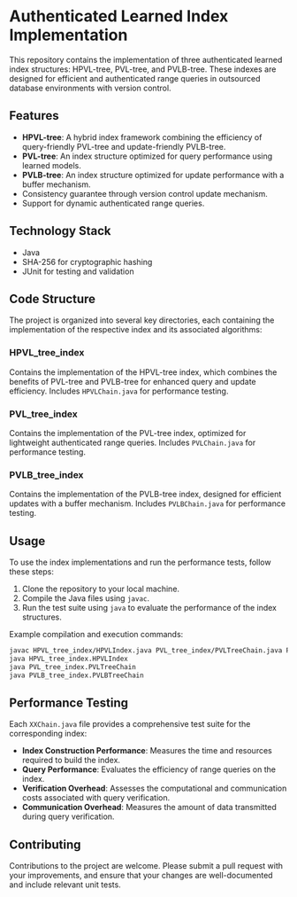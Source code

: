 # Authenticated Learned Index Implementation

This repository contains the implementation of three authenticated learned index structures: HPVL-tree, PVL-tree, and PVLB-tree. These indexes are designed for efficient and authenticated range queries in outsourced database environments with version control.

## Features

- **HPVL-tree**: A hybrid index framework combining the efficiency of query-friendly PVL-tree and update-friendly PVLB-tree.
- **PVL-tree**: An index structure optimized for query performance using learned models.
- **PVLB-tree**: An index structure optimized for update performance with a buffer mechanism.
- Consistency guarantee through version control update mechanism.
- Support for dynamic authenticated range queries.

## Technology Stack

- Java
- SHA-256 for cryptographic hashing
- JUnit for testing and validation

## Code Structure

The project is organized into several key directories, each containing the implementation of the respective index and its associated algorithms:

### HPVL_tree_index
Contains the implementation of the HPVL-tree index, which combines the benefits of PVL-tree and PVLB-tree for enhanced query and update efficiency. Includes `HPVLChain.java` for performance testing.

### PVL_tree_index
Contains the implementation of the PVL-tree index, optimized for lightweight authenticated range queries. Includes `PVLChain.java` for performance testing.

### PVLB_tree_index
Contains the implementation of the PVLB-tree index, designed for efficient updates with a buffer mechanism. Includes `PVLBChain.java` for performance testing.

## Usage

To use the index implementations and run the performance tests, follow these steps:

1. Clone the repository to your local machine.
2. Compile the Java files using `javac`.
3. Run the test suite using `java` to evaluate the performance of the index structures.

Example compilation and execution commands:

```bash
javac HPVL_tree_index/HPVLIndex.java PVL_tree_index/PVLTreeChain.java PVLB_tree_index/PVLBTreeChain.java
java HPVL_tree_index.HPVLIndex
java PVL_tree_index.PVLTreeChain
java PVLB_tree_index.PVLBTreeChain
```

## Performance Testing

Each `XXChain.java` file provides a comprehensive test suite for the corresponding index:

- **Index Construction Performance**: Measures the time and resources required to build the index.
- **Query Performance**: Evaluates the efficiency of range queries on the index.
- **Verification Overhead**: Assesses the computational and communication costs associated with query verification.
- **Communication Overhead**: Measures the amount of data transmitted during query verification.

## Contributing

Contributions to the project are welcome. Please submit a pull request with your improvements, and ensure that your changes are well-documented and include relevant unit tests.

